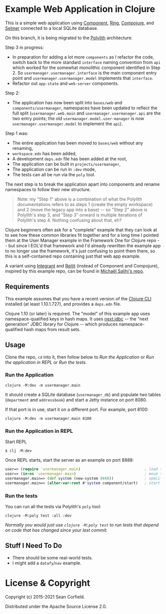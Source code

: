 # Example Web Application in Clojure

This is a simple web application using [Component](https://github.com/stuartsierra/component), [Ring](https://github.com/ring-clojure/ring), [Compojure](https://github.com/weavejester/compojure), and [Selmer](https://github.com/yogthos/Selmer) connected to a local SQLite database.

On this branch, it is being migrated to the [Polylith](https://polylith.gitbook.io/) architecture:

Step 3 in progress:

* In preparation for adding a lot more `components` as I refactor the code, switch back to the more standard `interface` naming convention from `api` which worked for the somewhat monolithic component identified in Step 2. So `usermanager.usermanager.interface` is the main component entry point and `usermanager.usermanager.model` implements that `interface`.
* Refactor out `app-state` and `web-server` components.

Step 2:

* The application has now been split into `bases/web` and `components/usermanager`, namespaces have been updated to reflect the full split (`usermanager.web.main` and `usermanager.usermanager.api` are the two entry points; the old `usermanager.model.user-manager` is now `usermanager.usermanager.model` to implement the `api`).

Step 1 was:

* The entire application has been moved to `bases/web` without any renaming,
* `workspace.edn` has been added,
* A development `deps.edn` file has been added at the root,
* The application can be built in `projects/usermanager`,
* The application can be run in `:dev` mode,
* The tests can all be run via the `poly` tool.

The next step is to break the application apart into components and rename namespaces to follow their new structure.

> Note: my "Step 1" above is a combination of what the Polylith documentations refers to as steps 1 (create the empty workspace) and 2 (move the legacy app into a base) -- so "Step 2" above is Polylith's step 3, and "Step 3" onward is multiple iterations of Polylith's step 4. Nothing confusing about that, eh?

Clojure beginners often ask for a "complete" example that they can look at to see how these common libraries fit together and for a long time I pointed them at the User Manager example in the Framework One for Clojure repo -- but since I EOL'd that framework and I'd already rewritten the example app to no longer use the framework, it's just confusing to point them there, so this is a self-contained repo containing just that web app example.

A variant using [Integrant](https://github.com/weavejester/integrant) and [Reitit](https://github.com/metosin/reitit) (instead of Component and Compojure), inspired by this example repo, can be found in [Michaël Salihi's repo](https://github.com/PrestanceDesign/usermanager-reitit-integrant-example).

## Requirements

This example assumes that you have a recent version of the [Clojure CLI](https://clojure.org/guides/deps_and_cli) installed (at least 1.10.1.727), and provides a `deps.edn` file.

Clojure 1.10 (or later) is required. The "model" of this example app uses namespace-qualified keys in hash maps. It uses [next.jdbc](https://cljdoc.org/d/seancorfield/next.jdbc) -- the "next generation" JDBC library for Clojure -- which produces namespace-qualified hash maps from result sets.

## Usage

Clone the repo, `cd` into it, then follow below to _Run the Application_ or _Run the application in REPL_
or _Run the tests_.

### Run the Application
```
clojure -M:dev -m usermanager.main
```

It should create a SQLite database (`usermanager_db`) and populate two tables (`department` and `addressbook`) and start a Jetty instance on port 8080.

If that port is in use, start it on a different port. For example, port 8100:

```
clojure -M:dev -m usermanager.main 8100
```

### Run the Application in REPL

Start REPL

```
$ clj -M:dev
```

Once REPL starts, start the server as an example on port 8888:

```clj
user=> (require 'usermanager.main)                             ; load the code
user=> (in-ns 'usermanager.main)                               ; move to the namesapce
usermanager.main=> (def system (new-system 8888))              ; specify port
usermanager.main=> (alter-var-root #'system component/start)   ; start the server
```

### Run the tests

You can run all the tests via Polylith's `poly` tool:

```
clojure -M:poly test :all :dev
```

_Normally you would just use `clojure -M:poly test` to run tests that depend on code that has changed since your last commit._

## Stuff I Need To Do

* There should be some real-world tests.
* I might add a `datafy`/`nav` example.

# License & Copyright

Copyright (c) 2015-2021 Sean Corfield.

Distributed under the Apache Source License 2.0.

